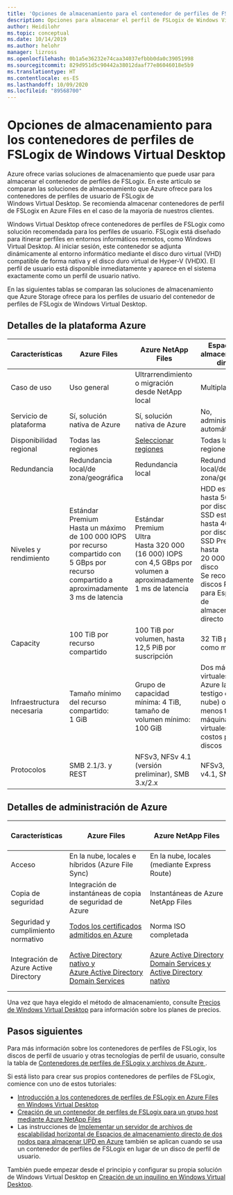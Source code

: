 ```yaml
---
title: 'Opciones de almacenamiento para el contenedor de perfiles de FSLogix de Windows Virtual Desktop: Azure'
description: Opciones para almacenar el perfil de FSLogix de Windows Virtual Desktop en Azure Storage.
author: Heidilohr
ms.topic: conceptual
ms.date: 10/14/2019
ms.author: helohr
manager: lizross
ms.openlocfilehash: 0b1a5e36232e74caa34037efbbb0da0c39051998
ms.sourcegitcommit: 829d951d5c90442a38012daaf77e86046018e5b9
ms.translationtype: HT
ms.contentlocale: es-ES
ms.lasthandoff: 10/09/2020
ms.locfileid: "89568700"
---
```

# <a name="storage-options-for-fslogix-profile-containers-in-windows-virtual-desktop"></a>Opciones de almacenamiento para los contenedores de perfiles de FSLogix de Windows Virtual Desktop

Azure ofrece varias soluciones de almacenamiento que puede usar para almacenar el contenedor de perfiles de FSLogix. En este artículo se comparan las soluciones de almacenamiento que Azure ofrece para los contenedores de perfiles de usuario de FSLogix de Windows Virtual Desktop. Se recomienda almacenar contenedores de perfil de FSLogix en Azure Files en el caso de la mayoría de nuestros clientes.

Windows Virtual Desktop ofrece contenedores de perfiles de FSLogix como solución recomendada para los perfiles de usuario. FSLogix está diseñado para itinerar perfiles en entornos informáticos remotos, como Windows Virtual Desktop. Al iniciar sesión, este contenedor se adjunta dinámicamente al entorno informático mediante el disco duro virtual (VHD) compatible de forma nativa y el disco duro virtual de Hyper-V (VHDX). El perfil de usuario está disponible inmediatamente y aparece en el sistema exactamente como un perfil de usuario nativo.

En las siguientes tablas se comparan las soluciones de almacenamiento que Azure Storage ofrece para los perfiles de usuario del contenedor de perfiles de FSLogix de Windows Virtual Desktop.

## <a name="azure-platform-details"></a>Detalles de la plataforma Azure

|Características|Azure Files|Azure NetApp Files|Espacios de almacenamiento directo|
|--------|-----------|------------------|---------------------|
|Caso de uso|Uso general|Ultrarrendimiento o migración desde NetApp local|Multiplataforma|
|Servicio de plataforma|Sí, solución nativa de Azure|Sí, solución nativa de Azure|No, administración automática|
|Disponibilidad regional|Todas las regiones|[Seleccionar regiones](https://azure.microsoft.com/global-infrastructure/services/?products=netapp&regions=all)|Todas las regiones|
|Redundancia|Redundancia local/de zona/geográfica|Redundancia local|Redundancia local/de zona/geográfica|
|Niveles y rendimiento|Estándar<br>Premium<br>Hasta un máximo de 100 000 IOPS por recurso compartido con 5 GBps por recurso compartido a aproximadamente 3 ms de latencia|Estándar<br>Premium<br>Ultra<br>Hasta 320 000 (16 000) IOPS con 4,5 GBps por volumen a aproximadamente 1 ms de latencia|HDD estándar: hasta 500 IOPS por disco<br>SSD estándar: hasta 4000 IOPS por disco<br>SSD Premium: hasta 20 000 IOPS por disco<br>Se recomiendan discos Premium para Espacios de almacenamiento directo|
|Capacity|100 TiB por recurso compartido|100 TiB por volumen, hasta 12,5 PiB por suscripción|32 TiB por disco como máximo|
|Infraestructura necesaria|Tamaño mínimo del recurso compartido: 1 GiB|Grupo de capacidad mínima: 4 TiB, tamaño de volumen mínimo: 100 GiB|Dos máquinas virtuales en Azure IaaS (+ testigo de la nube) o al menos tres máquinas virtuales sin él y costos por los discos|
|Protocolos|SMB 2.1/3. y REST|NFSv3, NFSv 4.1 (versión preliminar), SMB 3.x/2.x|NFSv3, NFS v4.1, SMB 3.1|

## <a name="azure-management-details"></a>Detalles de administración de Azure

|Características|Azure Files|Azure NetApp Files|Espacios de almacenamiento directo|
|--------|-----------|------------------|---------------------|
|Acceso|En la nube, locales e híbridos (Azure File Sync)|En la nube, locales (mediante Express Route)|En la nube o en el entorno local|
|Copia de seguridad|Integración de instantáneas de copia de seguridad de Azure|Instantáneas de Azure NetApp Files|Integración de instantáneas de copia de seguridad de Azure|
|Seguridad y cumplimiento normativo|[Todos los certificados admitidos en Azure](https://www.microsoft.com/trustcenter/compliance/complianceofferings)|Norma ISO completada|[Todos los certificados admitidos en Azure](https://www.microsoft.com/trustcenter/compliance/complianceofferings)|
|Integración de Azure Active Directory|[Active Directory nativo y Azure Active Directory Domain Services](https://docs.microsoft.com/azure/storage/files/storage-files-active-directory-overview)|[Azure Active Directory Domain Services y Active Directory nativo](../azure-netapp-files/azure-netapp-files-faqs.md#does-azure-netapp-files-support-azure-active-directory)|Solo compatibilidad con Active Directory nativo o Azure Active Directory Domain Services|

Una vez que haya elegido el método de almacenamiento, consulte [Precios de Windows Virtual Desktop](https://azure.microsoft.com/pricing/details/virtual-desktop/) para información sobre los planes de precios.

## <a name="next-steps"></a>Pasos siguientes

Para más información sobre los contenedores de perfiles de FSLogix, los discos de perfil de usuario y otras tecnologías de perfil de usuario, consulte la tabla de [Contenedores de perfiles de FSLogix y archivos de Azure ](fslogix-containers-azure-files.md).

Si está listo para crear sus propios contenedores de perfiles de FSLogix, comience con uno de estos tutoriales:

- [Introducción a los contenedores de perfiles de FSLogix en Azure Files en Windows Virtual Desktop](create-file-share.md)
- [Creación de un contenedor de perfiles de FSLogix para un grupo host mediante Azure NetApp Files](create-fslogix-profile-container.md)
- Las instrucciones de [Implementar un servidor de archivos de escalabilidad horizontal de Espacios de almacenamiento directo de dos nodos para almacenar UPD en Azure](/windows-server/remote/remote-desktop-services/rds-storage-spaces-direct-deployment/) también se aplican cuando se usa un contenedor de perfiles de FSLogix en lugar de un disco de perfil de usuario.

También puede empezar desde el principio y configurar su propia solución de Windows Virtual Desktop en [Creación de un inquilino en Windows Virtual Desktop](./virtual-desktop-fall-2019/tenant-setup-azure-active-directory.md).
